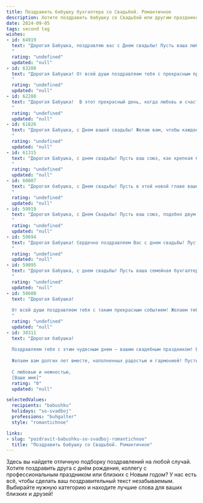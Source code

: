 ```yaml
---
title: Поздравить бабушку бухгалтера со Свадьбой. Романтичное
description: Хотите поздравить бабушку со Свадьбой или другим праздником? Наш ИИ создаст незабываемое поздравление, а вы обязательно выделитесь среди других.  
date: 2024-09-05
tags: second tag
wishes:
- id: 64919
  text: "Дорогая Бабушка, поздравляю вас с Днем свадьбы! Пусть ваша любовь, подобно бухгалтерскому балансу, всегда остаётся в гармонии, а счастье – в безусловном плюсе!
  "
  rating: "undefined"
  updated: "null"
- id: 63280
  text: "Дорогая Бабушка! От всей души поздравляем тебя с прекрасным праздником - свадьбой! Твоя жизнь - это история любви,  преданности и мудрости. Пусть этот день станет  ярким воспоминанием,  и пусть твоя любовь будет вечной,  как  твои  прекрасные  финансовые  отчеты!
  "
  rating: "undefined"
  updated: "null"
- id: 62288
  text: "Дорогая Бабушка!  В этот прекрасный день, когда любовь и счастье сливаются воедино, позвольте поздравить вас с новой вехой в вашей жизни!  Пусть ваш бухгалтерский талант  поможет вам  вести семейный бюджет с любовью и заботой, а каждый день вашей совместной жизни  окутывается  нежным романтизмом и теплом.
  "
  rating: "undefined"
  updated: "null"
- id: 61826
  text: "Дорогая Бабушка, с Днем вашей свадьбы! Желаю вам, чтобы каждое мгновение вашей жизни было таким же ярким и нежным, как ваша любовь, которая прошла испытание временем и стала только крепче. Пусть ваша профессия бухгалтера не мешает вам наслаждаться каждым счастливым моментом, ведь семья - это самая ценная  и  замечательная статья в вашей жизни!
  "
  rating: "undefined"
  updated: "null"
- id: 61315
  text: "Дорогая Бабушка, с днем свадьбы! Пусть ваш союз, как крепкая бухгалтерская отчетность, будет точным, прозрачным и стабильно прибыльным. Желаю вам бесконечной любви, счастья и благополучия!
  "
  rating: "undefined"
  updated: "null"
- id: 60807
  text: "Дорогая бабушка, с Днем свадьбы! Пусть в этой новой главе вашей жизни будет столько же любви и счастья, сколько вы вложили в свою профессию бухгалтера, строя семейный бюджет с точностью до копейки. Желаем вам бесконечного тепла, романтических вечеров и безграничного семейного благополучия!
  "
  rating: "undefined"
  updated: "null"
- id: 59919
  text: "Дорогая Бабушка, с Днем Свадьбы! Пусть ваш союз, подобно двум строгим бухгалтерским проводкам, будет безупречно сбалансирован любовью, счастьем и гармонией!
  "
  rating: "undefined"
  updated: "null"
- id: 59694
  text: "Дорогая Бабушка! Сердечно поздравляем Вас с днем свадьбы! Пусть ваши годы, прожитые вместе, будут полны любви, тепла и нежных объятий. Как и в своей работе бухгалтера, где Вы всегда были точны и ответственны, пусть ваша любовь останется неизменной, а семейный бюджет пополняется только радостными событиями.
  "
  rating: "undefined"
  updated: "null"
- id: 59095
  text: "Дорогая Бабушка, с днем свадьбы! Пусть ваша семейная бухгалтерия всегда ведется в любви и гармонии, а каждый день станет красивой строкой в вашей общей истории!
  "
  rating: "undefined"
  updated: "null"
- id: 58600
  text: "Дорогая Бабушка!
  
  От всей души поздравляем тебя с таким прекрасным событием! Желаем тебе, чтобы твоя \"свадебная бухгалтерия\" всегда велась в плюсе, а любовь и счастье были самыми главными активами в твоей жизни! Пусть каждый день будет наполнен радостью, нежностью и теплом, словно баланс, полный любви и заботы!
  "
  rating: "undefined"
  updated: "null"
- id: 38311
  text: "Дорогая бабушка!
  
  Поздравляем тебя с этим чудесным днем — вашим свадебным праздником! Ваша любовь, как аккуратно сбалансированное бухгалтерское уравнение, находит идеальное сочетание понимания и тепла. Вы всегда были для нас примером преданности и искренности, а ваше чувство юмора и мудрость освещают наши сердца.
  
  Желаем вам долгих лет вместе, наполненных радостью и гармонией! Пусть каждый день вашей совместной жизни будет как отчет — ясным, стабильным и полным счастья. Пусть ваша любовь цветет, а семейное счастье растет с каждым годом!
  
  С любовью и нежностью,
  [Ваше имя]"
  rating: "0"
  updated: "null"

selectedValues:
  recipients: "babushku"
  holidays: "so-svadboj"
  professions: "buhgalter"
  style: "romantichnoe"

links:
- slug: "pozdravit-babushku-so-svadboj-romantichnoe"
  title: "Поздравить бабушку со Свадьбой. Романтичное"
---
```


Здесь вы найдете отличную подборку поздравлений на любой случай. 
Хотите поздравить друга с днём рождения, коллегу с профессиональным праздником или близких с Новым годом? У нас есть всё, чтобы сделать ваш поздравительный текст незабываемым. Выбирайте нужную категорию и находите лучшие слова для ваших близких и друзей!
